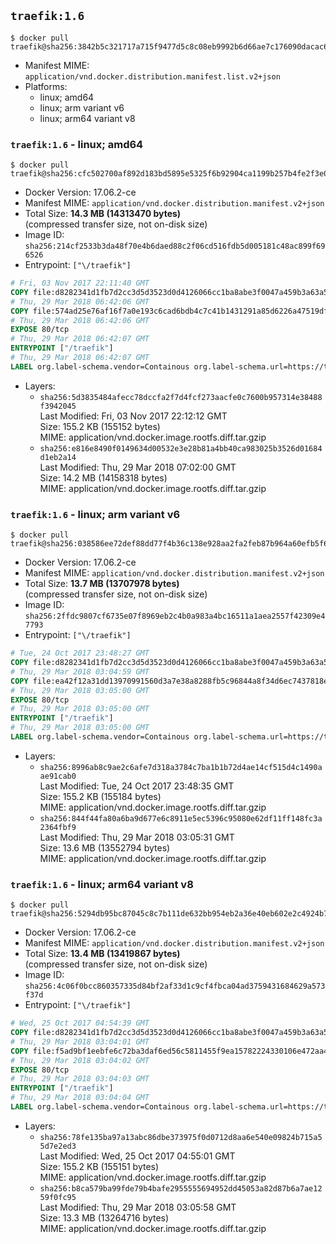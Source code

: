 ## `traefik:1.6`

```console
$ docker pull traefik@sha256:3842b5c321717a715f9477d5c8c08eb9992b6d66ae7c176090dacac653761932
```

-	Manifest MIME: `application/vnd.docker.distribution.manifest.list.v2+json`
-	Platforms:
	-	linux; amd64
	-	linux; arm variant v6
	-	linux; arm64 variant v8

### `traefik:1.6` - linux; amd64

```console
$ docker pull traefik@sha256:cfc502700af892d183bd5895e5325f6b92904ca1199b257b4fe2f3e0f76f406f
```

-	Docker Version: 17.06.2-ce
-	Manifest MIME: `application/vnd.docker.distribution.manifest.v2+json`
-	Total Size: **14.3 MB (14313470 bytes)**  
	(compressed transfer size, not on-disk size)
-	Image ID: `sha256:214cf2533b3da48f70e4b6daed88c2f06cd516fdb5d005181c48ac899f696526`
-	Entrypoint: `["\/traefik"]`

```dockerfile
# Fri, 03 Nov 2017 22:11:40 GMT
COPY file:d8282341d1fb7d2cc3d5d3523d0d4126066cc1ba8abe3f0047a459b3a63a5653 in /etc/ssl/certs/ 
# Thu, 29 Mar 2018 06:42:06 GMT
COPY file:574ad25e76af16f7a0e193c6cad6bdb4c7c41b1431291a85d6226a47519df3bd in / 
# Thu, 29 Mar 2018 06:42:06 GMT
EXPOSE 80/tcp
# Thu, 29 Mar 2018 06:42:07 GMT
ENTRYPOINT ["/traefik"]
# Thu, 29 Mar 2018 06:42:07 GMT
LABEL org.label-schema.vendor=Containous org.label-schema.url=https://traefik.io org.label-schema.name=Traefik org.label-schema.description=A modern reverse-proxy org.label-schema.version=v1.6.0-rc3 org.label-schema.docker.schema-version=1.0
```

-	Layers:
	-	`sha256:5d3835484afecc78dccfa2f7d4fcf273aacfe0c7600b957314e38488f3942045`  
		Last Modified: Fri, 03 Nov 2017 22:12:12 GMT  
		Size: 155.2 KB (155152 bytes)  
		MIME: application/vnd.docker.image.rootfs.diff.tar.gzip
	-	`sha256:e816e8490f0149634d00532e3e28b81a4bb40ca983025b3526d01684d1eb2a14`  
		Last Modified: Thu, 29 Mar 2018 07:02:00 GMT  
		Size: 14.2 MB (14158318 bytes)  
		MIME: application/vnd.docker.image.rootfs.diff.tar.gzip

### `traefik:1.6` - linux; arm variant v6

```console
$ docker pull traefik@sha256:038586ee72def88dd77f4b36c138e928aa2fa2feb87b964a60efb5f6baee7e70
```

-	Docker Version: 17.06.2-ce
-	Manifest MIME: `application/vnd.docker.distribution.manifest.v2+json`
-	Total Size: **13.7 MB (13707978 bytes)**  
	(compressed transfer size, not on-disk size)
-	Image ID: `sha256:2ffdc9807cf6735e07f8969eb2c4b0a983a4bc16511a1aea2557f42309e47793`
-	Entrypoint: `["\/traefik"]`

```dockerfile
# Tue, 24 Oct 2017 23:48:27 GMT
COPY file:d8282341d1fb7d2cc3d5d3523d0d4126066cc1ba8abe3f0047a459b3a63a5653 in /etc/ssl/certs/ 
# Thu, 29 Mar 2018 03:04:59 GMT
COPY file:ea42f12a31dd13970991560d3a7e38a8288fb5c96844a8f34d6ec7437818ed0f in / 
# Thu, 29 Mar 2018 03:05:00 GMT
EXPOSE 80/tcp
# Thu, 29 Mar 2018 03:05:00 GMT
ENTRYPOINT ["/traefik"]
# Thu, 29 Mar 2018 03:05:00 GMT
LABEL org.label-schema.vendor=Containous org.label-schema.url=https://traefik.io org.label-schema.name=Traefik org.label-schema.description=A modern reverse-proxy org.label-schema.version=v1.6.0-rc3 org.label-schema.docker.schema-version=1.0
```

-	Layers:
	-	`sha256:8996ab8c9ae2c6afe7d318a3784c7ba1b1b72d4ae14cf515d4c1490aae91cab0`  
		Last Modified: Tue, 24 Oct 2017 23:48:35 GMT  
		Size: 155.2 KB (155184 bytes)  
		MIME: application/vnd.docker.image.rootfs.diff.tar.gzip
	-	`sha256:844f44fa80a6ba9d677e6c8911e5ec5396c95080e62df11ff148fc3a2364fbf9`  
		Last Modified: Thu, 29 Mar 2018 03:05:31 GMT  
		Size: 13.6 MB (13552794 bytes)  
		MIME: application/vnd.docker.image.rootfs.diff.tar.gzip

### `traefik:1.6` - linux; arm64 variant v8

```console
$ docker pull traefik@sha256:5294db95bc87045c8c7b111de632bb954eb2a36e40eb602e2c4924b764e5112a
```

-	Docker Version: 17.06.2-ce
-	Manifest MIME: `application/vnd.docker.distribution.manifest.v2+json`
-	Total Size: **13.4 MB (13419867 bytes)**  
	(compressed transfer size, not on-disk size)
-	Image ID: `sha256:4c06f0bcc860357335d84bf2af33d1c9cf4fbca04ad3759431684629a573f37d`
-	Entrypoint: `["\/traefik"]`

```dockerfile
# Wed, 25 Oct 2017 04:54:39 GMT
COPY file:d8282341d1fb7d2cc3d5d3523d0d4126066cc1ba8abe3f0047a459b3a63a5653 in /etc/ssl/certs/ 
# Thu, 29 Mar 2018 03:04:01 GMT
COPY file:f5ad9bf1eebfe6c72ba3daf6ed56c5811455f9ea15782224330106e472aa456b in / 
# Thu, 29 Mar 2018 03:04:02 GMT
EXPOSE 80/tcp
# Thu, 29 Mar 2018 03:04:03 GMT
ENTRYPOINT ["/traefik"]
# Thu, 29 Mar 2018 03:04:04 GMT
LABEL org.label-schema.vendor=Containous org.label-schema.url=https://traefik.io org.label-schema.name=Traefik org.label-schema.description=A modern reverse-proxy org.label-schema.version=v1.6.0-rc3 org.label-schema.docker.schema-version=1.0
```

-	Layers:
	-	`sha256:78fe135ba97a13abc86dbe373975f0d0712d8aa6e540e09824b715a55d7e2ed3`  
		Last Modified: Wed, 25 Oct 2017 04:55:01 GMT  
		Size: 155.2 KB (155151 bytes)  
		MIME: application/vnd.docker.image.rootfs.diff.tar.gzip
	-	`sha256:b8ca579ba99fde79b4bafe2955555694952dd45053a82d87b6a7ae1259f0fc95`  
		Last Modified: Thu, 29 Mar 2018 03:05:58 GMT  
		Size: 13.3 MB (13264716 bytes)  
		MIME: application/vnd.docker.image.rootfs.diff.tar.gzip
